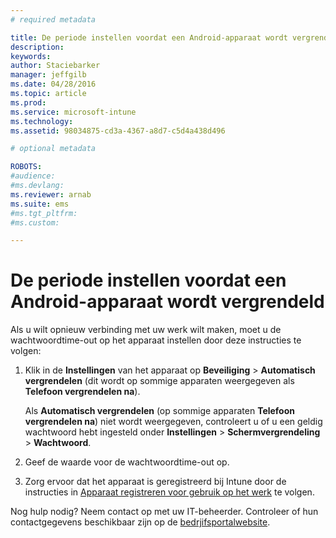 ```yaml
---
# required metadata

title: De periode instellen voordat een Android-apparaat wordt vergrendeld | Microsoft Intune
description:
keywords:
author: Staciebarker
manager: jeffgilb
ms.date: 04/28/2016
ms.topic: article
ms.prod:
ms.service: microsoft-intune
ms.technology:
ms.assetid: 98034875-cd3a-4367-a8d7-c5d4a438d496

# optional metadata

ROBOTS:
#audience:
#ms.devlang:
ms.reviewer: arnab
ms.suite: ems
#ms.tgt_pltfrm:
#ms.custom:

---
```


# De periode instellen voordat een Android-apparaat wordt vergrendeld
Als u wilt opnieuw verbinding met uw werk wilt maken, moet u de wachtwoordtime-out op het apparaat instellen door deze instructies te volgen:

1.  Klik in de **Instellingen** van het apparaat op **Beveiliging** &gt; **Automatisch vergrendelen** (dit wordt op sommige apparaten weergegeven als **Telefoon vergrendelen na**).

    Als **Automatisch vergrendelen** (op sommige apparaten **Telefoon vergrendelen na**) niet wordt weergegeven, controleert u of u een geldig wachtwoord hebt ingesteld onder **Instellingen** &gt; **Schermvergrendeling** &gt; **Wachtwoord**.

2.  Geef de waarde voor de wachtwoordtime-out op.

3.  Zorg ervoor dat het apparaat is geregistreerd bij Intune door de instructies in [Apparaat registreren voor gebruik op het werk](http://go.microsoft.com/fwlink/?LinkId=519071) te volgen.

Nog hulp nodig? Neem contact op met uw IT-beheerder. Controleer of hun contactgegevens beschikbaar zijn op de [bedrjifsportalwebsite](http://portal.manage.microsoft.com).

<!--HONumber=Jun16_HO2-->


